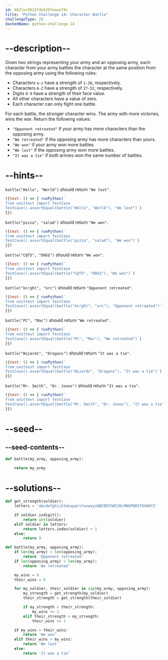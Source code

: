 ```yaml
---
id: 6821ec98237de8297eaee79c
title: "Python Challenge 14: Character Battle"
challengeType: 29
dashedName: python-challenge-14
---
```


# --description--

Given two strings representing your army and an opposing army, each character from your army battles the character at the same position from the opposing army using the following rules:

- Characters `a-z` have a strength of `1-26`, respectively.
- Characters `A-Z` have a strength of `27-52`, respectively.
- Digits `0-9` have a strength of their face value.
- All other characters have a value of zero.
- Each character can only fight one battle.

For each battle, the stronger character wins. The army with more victories, wins the war. Return the following values:

- `"Opponent retreated"` if your army has more characters than the opposing army.
- `"We retreated"` if the opposing army has more characters than yours.
- `"We won"` if your army won more battles.
- `"We lost"` if the opposing army won more battles.
- `"It was a tie"` if both armies won the same number of battles.

# --hints--

`battle("Hello", "World")` should return `"We lost"`.

```js
({test: () => { runPython(`
from unittest import TestCase
TestCase().assertEqual(battle("Hello", "World"), "We lost")`)
}})
```

`battle("pizza", "salad")` should return `"We won"`.

```js
({test: () => { runPython(`
from unittest import TestCase
TestCase().assertEqual(battle("pizza", "salad"), "We won")`)
}})
```

`battle("C@T5", "D0G$")` should return `"We won"`.

```js
({test: () => { runPython(`
from unittest import TestCase
TestCase().assertEqual(battle("C@T5", "D0G$"), "We won")`)
}})
```

`battle("kn!ght", "orc")` should return `"Opponent retreated"`.

```js
({test: () => { runPython(`
from unittest import TestCase
TestCase().assertEqual(battle("kn!ght", "orc"), "Opponent retreated")`)
}})
```

`battle("PC", "Mac")` should return `"We retreated"`.

```js
({test: () => { runPython(`
from unittest import TestCase
TestCase().assertEqual(battle("PC", "Mac"), "We retreated")`)
}})
```

`battle("Wizards", "Dragons")` should return `"It was a tie"`.

```js
({test: () => { runPython(`
from unittest import TestCase
TestCase().assertEqual(battle("Wizards", "Dragons"), "It was a tie")`)
}})
```

`battle("Mr. Smith", "Dr. Jones")` should return `"It was a tie"`.

```js
({test: () => { runPython(`
from unittest import TestCase
TestCase().assertEqual(battle("Mr. Smith", "Dr. Jones"), "It was a tie")`)
}})
```

# --seed--

## --seed-contents--

```py
def battle(my_army, opposing_army):

    return my_army
```

# --solutions--

```py
def get_strength(soldier):
    letters = 'abcdefghijklmnopqrstuvwxyzABCDEFGHIJKLMNOPQRSTUVWXYZ'

    if soldier.isdigit():
        return int(soldier)
    elif soldier in letters:
        return letters.index(soldier) + 1
    else:
        return 0

def battle(my_army, opposing_army):
    if len(my_army) > len(opposing_army):
        return 'Opponent retreated'
    if len(opposing_army) > len(my_army):
        return 'We retreated'

    my_wins = 0
    their_wins = 0

    for my_soldier, their_soldier in zip(my_army, opposing_army):
        my_strength = get_strength(my_soldier)
        their_strength = get_strength(their_soldier)

        if my_strength > their_strength:
            my_wins += 1
        elif their_strength > my_strength:
            their_wins += 1

    if my_wins > their_wins:
        return 'We won'
    elif their_wins > my_wins:
        return 'We lost'
    else:
        return 'It was a tie'
```

